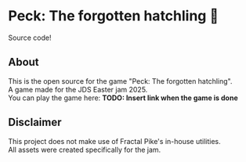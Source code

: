# Peck: The forgotten hatchling 🐣

Source code!

## About

This is the open source for the game "Peck: The forgotten hatchling".  
A game made for the JDS Easter jam 2025.  
You can play the game here: **TODO: Insert link when the game is done**

## Disclaimer

This project does not make use of Fractal Pike's in-house utilities.  
All assets were created specifically for the jam.
